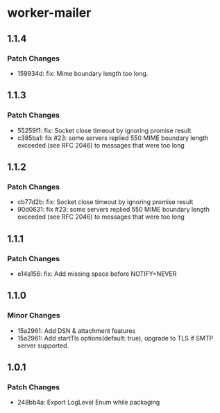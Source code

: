 # worker-mailer

## 1.1.4

### Patch Changes

- 159934d: fix: Mime boundary length too long.

## 1.1.3

### Patch Changes

- 55259f1: fix: Socket close timeout by ignoring promise result
- c385ba1: fix #23: some servers replied 550 MIME boundary length exceeded (see RFC 2046) to messages that were too long

## 1.1.2

### Patch Changes

- cb77d2b: fix: Socket close timeout by ignoring promise result
- 90d0631: fix #23: some servers replied 550 MIME boundary length exceeded (see RFC 2046) to messages that were too long

## 1.1.1

### Patch Changes

- e14a156: fix: Add missing space before NOTIFY=NEVER

## 1.1.0

### Minor Changes

- 15a2961: Add DSN & attachment features
- 15a2961: Add startTls options(default: true), upgrade to TLS if SMTP server supported.

## 1.0.1

### Patch Changes

- 248bb4a: Export LogLevel Enum while packaging
